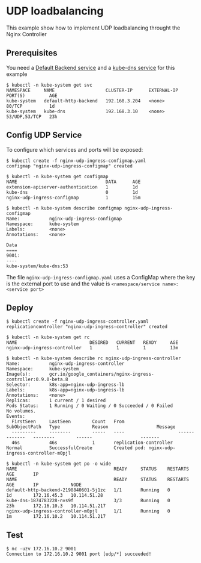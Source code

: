 # UDP loadbalancing

This example show how to implement UDP loadbalancing throught the Nginx Controller

## Prerequisites

You need a [Default Backend service](/examples/deployment/nginx/README.md#default-backend) and a [kube-dns service](https://github.com/kubernetes/kubernetes/tree/master/cluster/addons/dns#kube-dns) for this example
```
$ kubectl -n kube-system get svc 
NAMESPACE     NAME                   CLUSTER-IP      EXTERNAL-IP   PORT(S)         AGE
kube-system   default-http-backend   192.168.3.204   <none>        80/TCP          1d
kube-system   kube-dns               192.168.3.10    <none>        53/UDP,53/TCP   23h
```

## Config UDP Service

To configure which services and ports will be exposed:
```
$ kubectl create -f nginx-udp-ingress-configmap.yaml
configmap "nginx-udp-ingress-configmap" created

$ kubectl -n kube-system get configmap 
NAME                                 DATA      AGE
extension-apiserver-authentication   1         1d
kube-dns                             0         1d
nginx-udp-ingress-configmap          1         15m

$ kubectl -n kube-system describe configmap nginx-udp-ingress-configmap
Name:           nginx-udp-ingress-configmap
Namespace:      kube-system
Labels:         <none>
Annotations:    <none>

Data
====
9001:
----
kube-system/kube-dns:53
```

The file `nginx-udp-ingress-configmap.yaml` uses a ConfigMap where the key is the external port to use and the value is
`<namespace/service name>:<service port>`

## Deploy
```
$ kubectl create -f nginx-udp-ingress-controller.yaml
replicationcontroller "nginx-udp-ingress-controller" created

$ kubectl -n kube-system get rc
NAME                           DESIRED   CURRENT   READY     AGE
nginx-udp-ingress-controller   1         1         1         13m

$ kubectl -n kube-system describe rc nginx-udp-ingress-controller
Name:           nginx-udp-ingress-controller
Namespace:      kube-system
Image(s):       gcr.io/google_containers/nginx-ingress-controller:0.9.0-beta.8
Selector:       k8s-app=nginx-udp-ingress-lb
Labels:         k8s-app=nginx-udp-ingress-lb
Annotations:    <none>
Replicas:       1 current / 1 desired
Pods Status:    1 Running / 0 Waiting / 0 Succeeded / 0 Failed
No volumes.
Events:
  FirstSeen     LastSeen        Count   From                    SubObjectPath   Type            Reason                  Message
  ---------     --------        -----   ----                    -------------   --------        ------                  -------
  46s           46s             1       replication-controller                  Normal          SuccessfulCreate        Created pod: nginx-udp-ingress-controller-m0pjl
  
$ kubectl -n kube-system get po -o wide
NAME                                    READY     STATUS    RESTARTS   AGE       IP           
NAME                                    READY     STATUS    RESTARTS   AGE       IP            NODE
default-http-backend-2198840601-5j1zc   1/1       Running   0          1d        172.16.45.3   10.114.51.28
kube-dns-1874783228-nvs9f               3/3       Running   0          23h       172.16.10.3   10.114.51.217
nginx-udp-ingress-controller-m0pjl      1/1       Running   0          1m        172.16.10.2   10.114.51.217
```

## Test
```
$ nc -uzv 172.16.10.2 9001
Connection to 172.16.10.2 9001 port [udp/*] succeeded!
```
